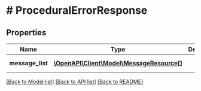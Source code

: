 # # ProceduralErrorResponse

## Properties

Name | Type | Description | Notes
------------ | ------------- | ------------- | -------------
**message_list** | [**\OpenAPI\Client\Model\MessageResource[]**](MessageResource.md) |  | [optional] [readonly]

[[Back to Model list]](../../README.md#models) [[Back to API list]](../../README.md#endpoints) [[Back to README]](../../README.md)

